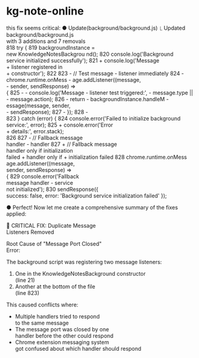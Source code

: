 # kg-note-online

this fix seems critical:
● Update(background/background.js)
  ⎿ Updated background/background.js       
    with 3 additions and 7 removals        
      818    try {
      819        backgroundInstance =      
            new
    KnowledgeNotesBackgrou
            nd();
      820
            console.log('Background        
            service initialized
            successfully');
      821 +      console.log('Message      
          + listener registered in         
          + constructor');
      822
      823 -      // Test message 
          - listener immediately
      824 -      
    chrome.runtime.onMess
          - age.addListener((message,      
          - sender, sendResponse) =>       
    {
      825 -
          - console.log('Message 
          - listener test 
    triggered:',
          -  message.type || 
          - message.action);
      826 -          return 
          - 
    backgroundInstance.handleM
          - essage(message, sender,        
          - sendResponse);
      827 -      });
      828 -      
      823    } catch (error) {
      824
    console.error('Failed
             to initialize background      
            service:', error);
      825 +      console.error('Error      
          + details:', error.stack);       
      826
      827 -      // Fallback message       
    handler
          - handler
      827 +      // Fallback message       
    handler only if initialization         
    failed
          + handler only if 
          + initialization failed
      828
    chrome.runtime.onMess
            age.addListener((message,      
            sender, sendResponse) =>       
    {
      829
            console.error('Fallback        
            message handler - service      
            not initialized');
      830            sendResponse({        
            success: false, error:
            'Background service
            initialization failed'
    });

● Perfect! Now let me create a
  comprehensive summary of the fixes       
  applied:

  🔧 CRITICAL FIX: Duplicate Message       
  Listeners Removed

  Root Cause of "Message Port Closed"      
  Error:

  The background script was
  registering two message listeners:       
  1. One in the
  KnowledgeNotesBackground constructor     
   (line 21)
  2. Another at the bottom of the file     
   (line 823)

  This caused conflicts where:
  - Multiple handlers tried to respond     
   to the same message
  - The message port was closed by one     
   handler before the other could
  respond
  - Chrome extension messaging system      
  got confused about which handler
  should respond